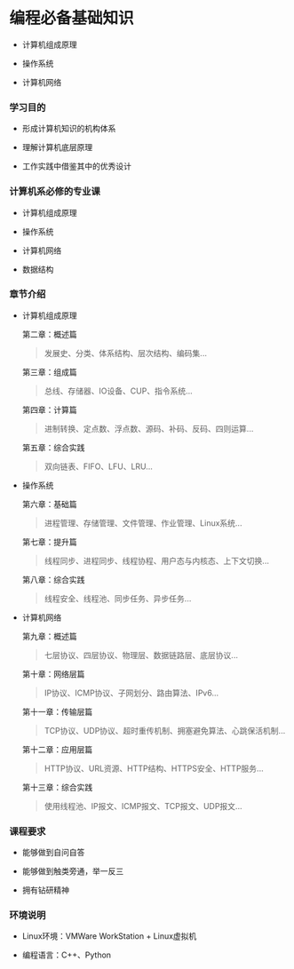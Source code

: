 # 编程必备基础知识

* 计算机组成原理

* 操作系统

* 计算机网络

### 学习目的

* 形成计算机知识的机构体系

* 理解计算机底层原理

* 工作实践中借鉴其中的优秀设计

### 计算机系必修的专业课

* 计算机组成原理

* 操作系统

* 计算机网络

* 数据结构

### 章节介绍

* 计算机组成原理

  第二章：概述篇
  
  > 发展史、分类、体系结构、层次结构、编码集...
  
  第三章：组成篇
  
  > 总线、存储器、IO设备、CUP、指令系统...
  
  第四章：计算篇
  
  > 进制转换、定点数、浮点数、源码、补码、反码、四则运算...
  
  第五章：综合实践
  
  > 双向链表、FIFO、LFU、LRU...

* 操作系统

  第六章：基础篇
  
  > 进程管理、存储管理、文件管理、作业管理、Linux系统...
  
  第七章：提升篇
  
  > 线程同步、进程同步、线程协程、用户态与内核态、上下文切换...
  
  第八章：综合实践
  
  > 线程安全、线程池、同步任务、异步任务...

* 计算机网络

  第九章：概述篇
  
  > 七层协议、四层协议、物理层、数据链路层、底层协议...
  
  第十章：网络层篇
  
  > IP协议、ICMP协议、子网划分、路由算法、IPv6...
  
  第十一章：传输层篇
  
  > TCP协议、UDP协议、超时重传机制、拥塞避免算法、心跳保活机制...
  
  第十二章：应用层篇
  
  > HTTP协议、URL资源、HTTP结构、HTTPS安全、HTTP服务...
  
  第十三章：综合实践

  > 使用线程池、IP报文、ICMP报文、TCP报文、UDP报文...

### 课程要求

* 能够做到自问自答

* 能够做到触类旁通，举一反三

* 拥有钻研精神

### 环境说明

* Linux环境：VMWare WorkStation + Linux虚拟机

* 编程语言：C++、Python

